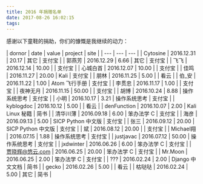 ```yaml
---
title: 2016 年捐赠名单
date: 2017-08-26 16:02:15
tags:
---
```


感谢以下童鞋的捐助，你们的慷慨是我继续的动力：

| dornor | date | value | project | site |
| --- | --- | --- |
| Cytosine | 2016.12.31 | 20.17 | 其它 | 支付宝 |
| 郭燕芳 | 2016.12.29 | 6.66 | 其它 | 支付宝 |
| 飞飞 | 2016.12.14 | 10.00 | | 支付宝 |
| 心城白首 | 2016.12.07 | 10.00 | | 支付宝 |
| 佳鸣 | 2016.11.27 | 20.00 | Kali | 支付宝 |
| 朋林 | 2016.11.25 | 5.00 | | 看云 |
| 伯_安 | 2016.11.22 | 1.00 | Atom 飞行手册 | 支付宝 |
| 李贯忠 | 2016.11.17 | 1.00 | | 支付宝 |
| 夜神无月 | 2016.11.15 | 50.00 | | 支付宝 |
| 胡博 | 2016.10.24 | 8.88 | 操作系统思考 | 支付宝 |
| 小明 | 2016.10.17 | 3.21 | 操作系统思考 | 支付宝 |
| kyblogdoc | 2016.10.12 | 5.00 | | 看云 |
| denFunction | 2016.10.07 | 2.00 | Kali Linux 秘籍 | 简书 |
| 清华川薄 | 2016.09.18 | 6.00 | 笨办法学 C | 支付宝 |
| 海彦 | 2016.09.13 | 5.00 | SICP Python 中文版 | 支付宝 |
| 张三 | 2016.09.12 | 20.00 | SICP Python 中文版 | 支付宝 |
| 斌 | 2016.08.12 | 20.00 | | 支付宝 |
| Michael翔 | 2016.07.15 | 1.88 | 操作系统思考 | 支付宝 |
| justjavac | 2016.07.12 | 50.00 | 操作系统思考 | 支付宝 |
| jxdwinter | 2016.06.26 | 6.00 | 笨办法学 C | 支付宝 |
| 贾晓辉@悠云.com | 2016.06.25 | 20.00 | 笨办法学 C | 支付宝 |
| Mr.Moon | 2016.06.25 | 2.00 | 笨办法学 C | 支付宝 |
| ??? | 2016.02.24 | 2.00 | Django 中文文档 | 简书 |
| gecko | 2016.02.26 | 5.00 | | 看云 |
| 枯哒哒 | 2016.02.24 | 5.00 | 其它 | 简书 |
